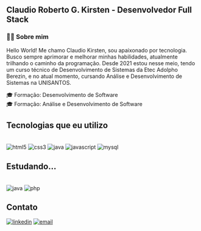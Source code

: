 ## Claudio Roberto G. Kirsten - Desenvolvedor Full Stack

### 👨‍💻 Sobre mim
Hello World! Me chamo Claudio Kirsten, sou apaixonado por tecnologia. Busco sempre aprimorar e melhorar minhas habilidades, atualmente trilhando o caminho da programação. Desde 2021 estou nesse meio, tendo um curso técnico de Desenvolvimento de Sistemas da Etec Adolpho Berezin, e no atual momento, cursando Análise e Desenvolvimento de Sistemas na UNISANTOS.

🎓 Formação: Desenvolvimento de Software <br>
🎓 Formação: Análise e Desenvolvimento de Software

## Tecnologias que eu utilizo

<div style="display: inline_block"> <br>
  <img align="center" alt="html5" src="https://img.shields.io/badge/HTML5-E34F26?style=for-the-badge&logo=html5&logoColor=white">
  <img align="center" alt="css3" src="https://img.shields.io/badge/CSS3-1572B6?style=for-the-badge&logo=css3&logoColor=white">
  <img align="center" alt="java" src="https://img.shields.io/badge/Java-ED8B00?style=for-the-badge&logo=openjdk&logoColor=white">
  <img align="center" alt="javascript" src="https://img.shields.io/badge/JavaScript-323330?style=for-the-badge&logo=javascript&logoColor=F7DF1E">
  <img align="center" alt="mysql" src="https://img.shields.io/badge/MySQL-00000F?style=for-the-badge&logo=mysql&logoColor=white">
  
</div>

## Estudando...
<div style="display: inline_block"> <br>
<img align="center" alt="java" src="https://img.shields.io/badge/Java-ED8B00?style=for-the-badge&logo=openjdk&logoColor=white">
<img align="center" alt="php" src="https://img.shields.io/badge/PHP-777BB4?style=for-the-badge&logo=php&logoColor=white">
</div>

## Contato

[![linkedin](https://img.shields.io/badge/LinkedIn-0077B5?style=for-the-badge&logo=linkedin&logoColor=white)](https://linkedin.com/in/claudio-kirsten)
[![email](https://img.shields.io/badge/Gmail-D14836?style=for-the-badge&logo=gmail&logoColor=white)](https://crgkirstenn@gmail.com)
